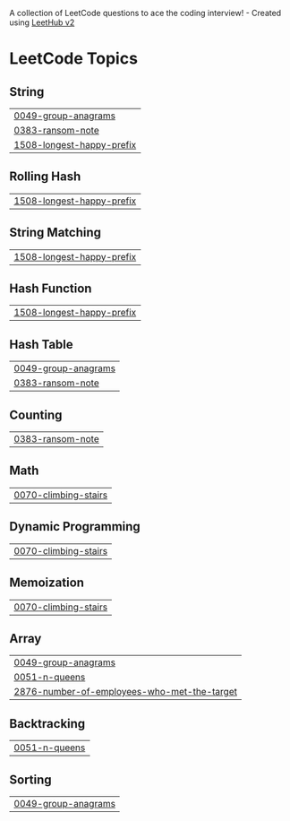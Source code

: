 A collection of LeetCode questions to ace the coding interview! - Created using [LeetHub v2](https://github.com/arunbhardwaj/LeetHub-2.0)
<!---LeetCode Topics Start-->
# LeetCode Topics
## String
|  |
| ------- |
| [0049-group-anagrams](https://github.com/NirajDN/Leetcode/tree/master/0049-group-anagrams) |
| [0383-ransom-note](https://github.com/NirajDN/Leetcode/tree/master/0383-ransom-note) |
| [1508-longest-happy-prefix](https://github.com/NirajDN/Leetcode/tree/master/1508-longest-happy-prefix) |
## Rolling Hash
|  |
| ------- |
| [1508-longest-happy-prefix](https://github.com/NirajDN/Leetcode/tree/master/1508-longest-happy-prefix) |
## String Matching
|  |
| ------- |
| [1508-longest-happy-prefix](https://github.com/NirajDN/Leetcode/tree/master/1508-longest-happy-prefix) |
## Hash Function
|  |
| ------- |
| [1508-longest-happy-prefix](https://github.com/NirajDN/Leetcode/tree/master/1508-longest-happy-prefix) |
## Hash Table
|  |
| ------- |
| [0049-group-anagrams](https://github.com/NirajDN/Leetcode/tree/master/0049-group-anagrams) |
| [0383-ransom-note](https://github.com/NirajDN/Leetcode/tree/master/0383-ransom-note) |
## Counting
|  |
| ------- |
| [0383-ransom-note](https://github.com/NirajDN/Leetcode/tree/master/0383-ransom-note) |
## Math
|  |
| ------- |
| [0070-climbing-stairs](https://github.com/NirajDN/Leetcode/tree/master/0070-climbing-stairs) |
## Dynamic Programming
|  |
| ------- |
| [0070-climbing-stairs](https://github.com/NirajDN/Leetcode/tree/master/0070-climbing-stairs) |
## Memoization
|  |
| ------- |
| [0070-climbing-stairs](https://github.com/NirajDN/Leetcode/tree/master/0070-climbing-stairs) |
## Array
|  |
| ------- |
| [0049-group-anagrams](https://github.com/NirajDN/Leetcode/tree/master/0049-group-anagrams) |
| [0051-n-queens](https://github.com/NirajDN/Leetcode/tree/master/0051-n-queens) |
| [2876-number-of-employees-who-met-the-target](https://github.com/NirajDN/Leetcode/tree/master/2876-number-of-employees-who-met-the-target) |
## Backtracking
|  |
| ------- |
| [0051-n-queens](https://github.com/NirajDN/Leetcode/tree/master/0051-n-queens) |
## Sorting
|  |
| ------- |
| [0049-group-anagrams](https://github.com/NirajDN/Leetcode/tree/master/0049-group-anagrams) |
<!---LeetCode Topics End-->